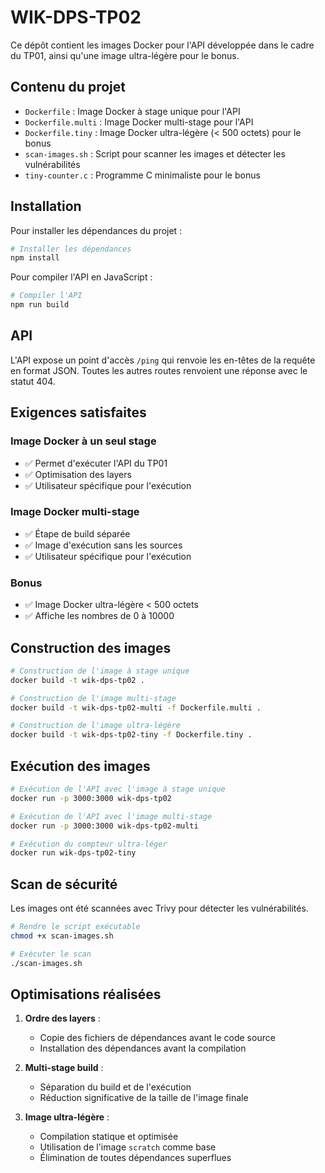 # WIK-DPS-TP02

Ce dépôt contient les images Docker pour l'API développée dans le cadre du TP01, ainsi qu'une image ultra-légère pour le bonus.

## Contenu du projet

- `Dockerfile` : Image Docker à stage unique pour l'API
- `Dockerfile.multi` : Image Docker multi-stage pour l'API
- `Dockerfile.tiny` : Image Docker ultra-légère (< 500 octets) pour le bonus
- `scan-images.sh` : Script pour scanner les images et détecter les vulnérabilités
- `tiny-counter.c` : Programme C minimaliste pour le bonus

## Installation

Pour installer les dépendances du projet :

```bash
# Installer les dépendances
npm install
```

Pour compiler l'API en JavaScript :

```bash
# Compiler l'API
npm run build
```

## API

L'API expose un point d'accès `/ping` qui renvoie les en-têtes de la requête en format JSON.
Toutes les autres routes renvoient une réponse avec le statut 404.

## Exigences satisfaites

### Image Docker à un seul stage
- ✅ Permet d'exécuter l'API du TP01
- ✅ Optimisation des layers
- ✅ Utilisateur spécifique pour l'exécution

### Image Docker multi-stage
- ✅ Étape de build séparée
- ✅ Image d'exécution sans les sources
- ✅ Utilisateur spécifique pour l'exécution

### Bonus
- ✅ Image Docker ultra-légère < 500 octets
- ✅ Affiche les nombres de 0 à 10000

## Construction des images

```bash
# Construction de l'image à stage unique
docker build -t wik-dps-tp02 .

# Construction de l'image multi-stage
docker build -t wik-dps-tp02-multi -f Dockerfile.multi .

# Construction de l'image ultra-légère
docker build -t wik-dps-tp02-tiny -f Dockerfile.tiny .
```

## Exécution des images

```bash
# Exécution de l'API avec l'image à stage unique
docker run -p 3000:3000 wik-dps-tp02

# Exécution de l'API avec l'image multi-stage
docker run -p 3000:3000 wik-dps-tp02-multi

# Exécution du compteur ultra-léger
docker run wik-dps-tp02-tiny
```

## Scan de sécurité

Les images ont été scannées avec Trivy pour détecter les vulnérabilités.

```bash
# Rendre le script exécutable
chmod +x scan-images.sh

# Exécuter le scan
./scan-images.sh
```

## Optimisations réalisées

1. **Ordre des layers** :
   - Copie des fichiers de dépendances avant le code source
   - Installation des dépendances avant la compilation

2. **Multi-stage build** :
   - Séparation du build et de l'exécution
   - Réduction significative de la taille de l'image finale

3. **Image ultra-légère** :
   - Compilation statique et optimisée
   - Utilisation de l'image `scratch` comme base
   - Élimination de toutes dépendances superflues

